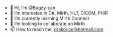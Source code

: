 - 👋 Hi, I’m @Bugzy-can
- 👀 I’m interested in C#, Mirth, HL7, DICOM, FHIR
- 🌱 I’m currently learning Mirth Connect
- 💞️ I’m looking to collaborate on Mirth
- 📫 How to reach me, drakorice@hotmail.com

<!---
Bugzy-can/Bugzy-can is a ✨ special ✨ repository because its `README.md` (this file) appears on your GitHub profile.
You can click the Preview link to take a look at your changes.
--->
